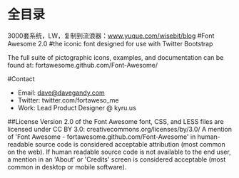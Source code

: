 # 全目录

3000套系统，LW，复制到流浪器：www.yuque.com/wisebit/blog
#Font Awesome 2.0
#the iconic font designed for use with Twitter Bootstrap

The full suite of pictographic icons, examples, and documentation can be found at:
fortawesome.github.com/Font-Awesome/

#Contact
- Email: dave@davegandy.com
- Twitter: twitter.com/fortaweso_me
- Work: Lead Product Designer @ kyru.us

##License
Version 2.0 of the Font Awesome font, CSS, and LESS files are licensed under CC BY 3.0:
creativecommons.org/licenses/by/3.0/
A mention of 'Font Awesome - fortawesome.github.com/Font-Awesome'
in human-readable source code is considered acceptable attribution (most common on the
web). If human readable source code is not available to the end user, a mention in an 'About' 
or 'Credits' screen is considered acceptable (most common in desktop or mobile software).
